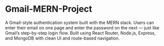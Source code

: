 # Gmail-MERN-Project
A Gmail-style authentication system built with the MERN stack. Users can enter their email on one page and enter the password on the next — just like Gmail’s step-by-step login flow. Built using React Router, Node.js, Express, and MongoDB with clean UI and route-based navigation.

